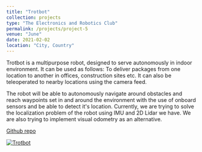 ```yaml
---
title: "Trotbot"
collection: projects
type: "The Electronics and Robotics Club"
permalink: /projects/project-5
venue: "June"
date: 2021-02-02
location: "City, Country"
---
```


Trotbot is a multipurpose robot, designed to serve autonomously in indoor environment. It can be used as follows: To deliver packages from one location to another in offices, construction sites etc. It can also be teleoperated to nearby locations using the camera feed. 

The robot will be able to autonomously navigate around obstacles and reach waypoints set in and around the environment with the use of onboard sensors and be able to detect it's location. Currently, we are trying to solve the localization problem of the robot using IMU and 2D Lidar we have. We are also trying to implement visual odometry as an alternative. 

[Github repo](https://github.com/ERC-BPGC/Trotbot)

[![Trotbot](\images\Untitled-1.png)](https://drive.google.com/file/d/19A_U8wf_ZMhCg7OSocw_d35RRSC4s0jQ/view?usp=sharing "Play Video")